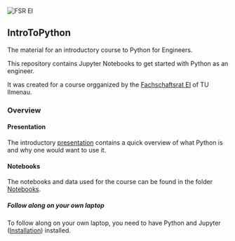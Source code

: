![FSR EI](https://www.tu-ilmenau.de/fileadmin/media/fachschaftsrat-ei/fsr_ei_mediaheader.png)

## IntroToPython

The material for an introductory course to Python for Engineers.

This repository contains Jupyter Notebooks to get started with Python as an engineer.

It was created for a course orgganized by the [Fachschaftsrat EI](www.tu-ilmenau.de/fsr-ei "Fachschaftsrat EI") of TU Ilmenau.

### Overview

#### Presentation

The introductory [presentation](./Presentation/PythonWorkshop_Presentation.pdf) contains a quick overview of what Python is and why one would want to use it.

#### Notebooks

The notebooks and data used for the course can be found in the folder [Notebooks](./Notebooks/).

##### Follow along on your own laptop

To follow along on your own laptop, you need to have Python and Jupyter ([Installation](https://www.tu-ilmenau.de/de/neurob/teaching/python-installation/ "Step-by-Step-Installations")) installed.
